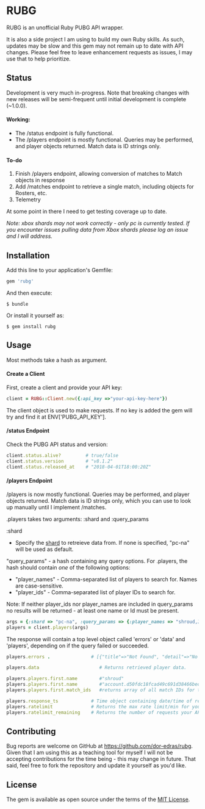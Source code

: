 # RUBG

RUBG is an unofficial Ruby PUBG API wrapper.

It is also a side project I am using to build my own Ruby skills. As such, updates may be slow and this gem may not remain up to date with API changes. Please feel free to leave enhancement requests as issues, I may use that to help prioritize. 

## Status

Development is very much in-progress. Note that breaking changes with new releases will be semi-frequent until initial development is complete (~1.0.0).

#### Working:
- The /status endpoint is fully functional.
- The /players endpoint is mostly functional. Queries may be performed, and player objects returned. Match data is ID strings only.

#### To-do
1. Finish /players endpoint, allowing conversion of matches to Match objects in response
2. Add /matches endpoint to retrieve a single match, including objects for Rosters, etc.
3. Telemetry

At some point in there I need to get testing coverage up to date.

*Note: xbox shards may not work correctly - only pc is currently tested. If you encounter issues pulling data from Xbox shards please log an issue and I will address.*

## Installation

Add this line to your application's Gemfile:

```ruby
gem 'rubg'
```

And then execute:

    $ bundle

Or install it yourself as:

    $ gem install rubg

## Usage

Most methods take a hash as argument.

#### Create a Client
First, create a client and provide your API key:
```ruby
client = RUBG::Client.new({:api_key =>"your-api-key-here"})
```
    
The client object is used to make requests. If no key is added the gem will try and find it at ENV['PUBG_API_KEY'].

#### /status Endpoint

Check the PUBG API status and version:

```ruby
client.status.alive?         # true/false
client.status.version        # "v8.1.2"
client.status.released_at    # "2018-04-01T18:00:20Z"
```

#### /players Endpoint
/players is now mostly functional. Queries may be performed, and player objects returned. Match data is ID strings only, which you can use to look up manually until I implement /matches.

.players takes two arguments: :shard and :query_params 

:shard
- Specify the [shard](https://documentation.playbattlegrounds.com/en/making-requests.html#regions) to retreieve data from. If none is specified, "pc-na" will be used as default.

"query_params" - a hash containing any query options. For .players, the hash should contain *one* of the following options:
- "player_names" - Comma-separated list of players to search for. Names are case-sensitive.
- "player_ids" - Comma-separated list of player IDs to search for.

Note: If neither player_ids nor player_names are included in query_params no results will be returned - at least one name or Id must be present.

```ruby
args = {:shard => "pc-na", :query_params => {:player_names => "shroud,JoshOG,PlayerUnknown"}}
players = client.players(args)
```

The response will contain a top level object called 'errors' or 'data' and 'players', depending on if the query failed or succeeded.

```ruby
players.errors .               # [{"title"=>"Not Found", "detail"=>"No players found matching criteria"}]
```

```ruby
players.data                      # Returns retrieved player data.

players.players.first.name        #"shroud"
players.players.first.name        #"account.d50fdc18fcad49c691d38466bed6f8fd"
players.players.first.match_ids   #returns array of all match IDs for the player

players.response_ts            # Time object containing date/time of response
players.ratelimit              # Returns the max rate limit/min for your API key.
players.ratelimit_remaining    # Returns the number of requests your API key has remaining before hitting the ratelimit.

```

## Contributing

Bug reports are welcome on GitHub at https://github.com/dor-edras/rubg. Given that I am using this as a teaching tool for myself I will not be accepting contributions for the time being - this may change in future. That said, feel free to fork the repository and update it yourself as you'd like.

## License

The gem is available as open source under the terms of the [MIT License](https://opensource.org/licenses/MIT).

